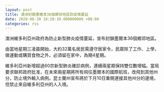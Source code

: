 ```yaml
---
layout: post
title: 澳洲封鎖墨爾本36個鄉郊地區防疫情蔓延
date: 2020-06-30 18:28:10.000000000 +08:00
categories: rss
---
```


澳洲維多利亞州政府為防止新型肺炎疫情蔓延，宣布封鎖墨爾本36個鄉郊地區。

由當地星期三凌晨開始，大約32萬名居民需遵守居家令，民眾除了工作、上學，做運動或購買食物之外，必須留在家中，為期4星期。

維多利亞州新增超過60宗新型肺炎確診病例，連續兩星期保持雙位數增幅。當局要求聯邦政府批准，在未來兩星期將所有飛往墨爾本的國際航班，改飛到其他州分，防止境外輸入病例。昆士蘭州宣布將於下月10日重開連接其他州分的邊境，但禁止來自維多利亞州的人入境。
